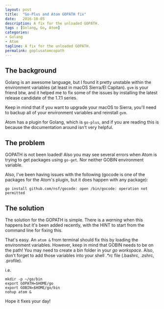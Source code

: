 ```yaml
---
layout: post
title:  "Go-Plus and Atom GOPATH fix"
date:   2016-10-05
description: A fix for the unloaded GOPATH.
tags : [Golang, Go, Atom]
categories:
- Golang
- Atom
tagline: A fix for the unloaded GOPATH.
permalink: goplusatomcopath
---
```


## The background

Golang is an awesome language, but I found it pretty unstable within the environment variables (at least in macOS Sierra/El Capitan). `gvm` is your friend btw, and it helped me to fix some of the issues by installing the latest release candidate of the 1.7.1 series.

Keep in mind that if you want to upgrade your macOS to Sierra, you'll  need to backup all of your environment variables and reinstall `gvm`.

Atom has a plugin for Golang, which is `go-plus`, and if you are reading this is because the documentation around isn't very helpful.

## The problem

GOPATH is not been loaded! Also you may see several errors when Atom is trying to get packages using `go-get`. Nor neither GOBIN environment variable.

Also, I've been having issues with the following (gocode is one of the packages for the Atom's plugin, but it does happen with any package):

```
go install github.com/nsf/gocode: open /bin/gocode: operation not permitted
```


## The solution

The solution for the GOPATH is simple. There is a _warning_ when this happens but it's been added recently, with the HINT to start from the command line for fixing this.

That's easy. An `atom &` from terminal should fix this by loading the environment variables. However, keep in mind that GOBIN needs to be on the path! You may need to create a bin folder in your _go workspace_. Also, don't forget to add those variables into your shell _.*rc_ file (.bashrc, .zshrc, .profile).

i.e.

```
mkdir -p ~/go/bin
export GOPATH=$HOME/go
export GOBIN=$HOME/go/bin
nohup atom &
```

Hope it fixes your day!

